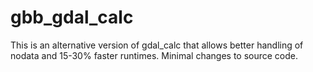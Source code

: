 gbb_gdal_calc
=============

This is an alternative version of gdal_calc that allows better handling of nodata and 15-30% faster runtimes. Minimal changes to source code. 
